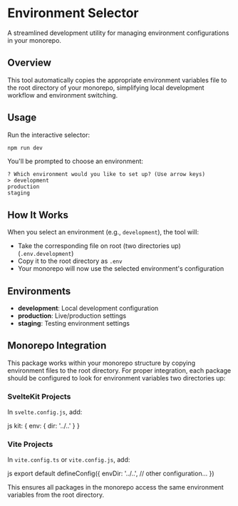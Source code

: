 # Environment Selector

A streamlined development utility for managing environment configurations in your monorepo.

## Overview

This tool automatically copies the appropriate environment variables file to the root directory of your monorepo, simplifying local development workflow and environment switching.

## Usage

Run the interactive selector:

```bash
npm run dev
```

You'll be prompted to choose an environment:

```
? Which environment would you like to set up? (Use arrow keys)
> development
production
staging
```

## How It Works
When you select an environment (e.g., `development`), the tool will:
- Take the corresponding file on root (two directories up) (`.env.development`)
- Copy it to the root directory as `.env`
- Your monorepo will now use the selected environment's configuration

## Environments
- **development**: Local development configuration
- **production**: Live/production settings
- **staging**: Testing environment settings

## Monorepo Integration

This package works within your monorepo structure by copying environment files to the root directory. For proper integration, each package should be configured to look for environment variables two directories up:

### SvelteKit Projects

In `svelte.config.js`, add:

js kit: { env: { dir: '../..' } }

### Vite Projects

In `vite.config.ts` or `vite.config.js`, add:

js export default defineConfig({ envDir: '../..', // other configuration... })

This ensures all packages in the monorepo access the same environment variables from the root directory.